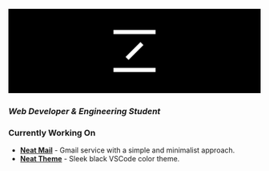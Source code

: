 ![mrnz Header Background](https://github.com/mrnzdev/mrnzdev/blob/main/mrnz-header.png)

### *Web Developer & Engineering Student*

### Currently Working On
- [**Neat Mail**](https://neatmail.xyz) - Gmail service with a simple and minimalist approach.
- [**Neat Theme**](https://marketplace.visualstudio.com/items?itemName=mrnzdev.neat-theme) - Sleek black VSCode color theme.
